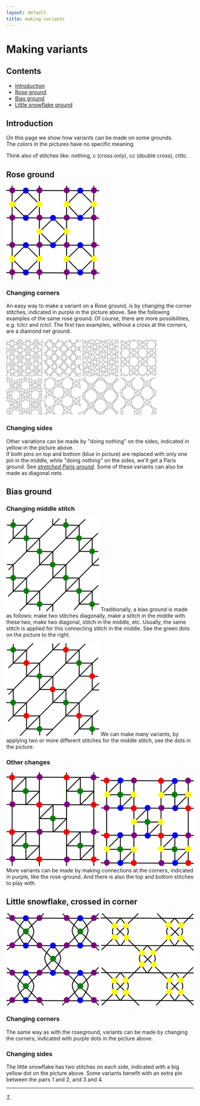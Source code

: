 ```yaml
---
layout: default
title: making variants
---
```


# Making variants

## Contents
* [Introduction](#introduction)
* [Rose ground](#rose-ground)
* [Bias ground](#bias-ground)
* [Little snowflake ground](#little-snowflake-crossed-in-corner)


## Introduction
On this page we show how variants can be made on some grounds.     
The colors in the pictures have no specific meaning.   

Think also of stitches like: <span class="stch">nothing</span>, <span class="stch">c</span> (cross only), <span class="stch">cc</span> (double cross), <span class="stch">ctttc</span>.      

## Rose ground  
![corners][p-corners]      

### Changing corners
An easy way to make a variant on a Rose ground, is by changing the corner stitches, indicated in purple in the picture above. See the following examples of the same rose ground. Of course, there are more possibilities, e.g. <span class="stch">lctcr</span> and <span class="stch">rctcl</span>. The first two examples, without a cross at the corners, are a diamond net ground.   

[![nothing][p-x]][0502-O]
[![twist][p-t]][0501-O]
[![cross][p-c]][0502-K]
[![tct][p-tt]][0502-N]
[![ctc][p-cc]][0502-L]
[![tctct][p-ttt]][0502-D]
[![ctctctc][p-cccc]][0502-KF]
[![tctctct][p-tttt]][0502-NF]

### Changing sides
Other variations can be made by "doing nothing" on the sides, indicated in yellow in the picture above.     
If both pins on top and bottom (blue in picture) are replaced with only one pin in the middle, while "doing nothing" on the sides, we'll get a Paris ground. See [_stretched Paris ground_][page-stretched-paris]. Some of these variants can also be made as diagonal nets.   

[0501-O]: /GroundForge/tiles?patchWidth=12&patchHeight=16&d1=t&c1=ctct&b1=t&a1=tctc&d2=crc&b2=clc&tile=5831,-4-7&footsideStitch=ctctt&tileStitch=ctct&headsideStitch=ctctt&shiftColsSW=-2&shiftRowsSW=2&shiftColsSE=2&shiftRowsSE=2
[0502-O]: /GroundForge/tiles?patchWidth=12&patchHeight=16&d1=-&c1=ctct&b1=-&a1=tctc&d2=crc&b2=clc&tile=5831,-4-7&footsideStitch=ctctt&tileStitch=ctct&headsideStitch=ctctt&shiftColsSW=-2&shiftRowsSW=2&shiftColsSE=2&shiftRowsSE=2
[0502-K]: /GroundForge/tiles?patchWidth=12&patchHeight=16&d1=c&c1=ctct&b1=c&a1=tctc&d2=crc&b2=clc&tile=5831,-4-7&footsideStitch=ctctt&tileStitch=ctct&headsideStitch=ctctt&shiftColsSW=-2&shiftRowsSW=2&shiftColsSE=2&shiftRowsSE=2
[0502-N]: /GroundForge/tiles?patchWidth=12&patchHeight=16&d1=tct&c1=ctct&b1=tct&a1=tctc&d2=crc&b2=clc&tile=5831,-4-7&footsideStitch=ctctt&tileStitch=ctct&headsideStitch=ctctt&shiftColsSW=-2&shiftRowsSW=2&shiftColsSE=2&shiftRowsSE=2
[0502-L]: /GroundForge/tiles?patchWidth=12&patchHeight=16&d1=ctc&c1=ctct&b1=ctc&a1=tctc&d2=crc&b2=clc&tile=5831,-4-7&footsideStitch=ctctt&tileStitch=ctct&headsideStitch=ctctt&shiftColsSW=-2&shiftRowsSW=2&shiftColsSE=2&shiftRowsSE=2
[0502-D]: /GroundForge/tiles?patchWidth=12&patchHeight=16&d1=tctct&c1=ctct&b1=tctct&a1=tctc&d2=crc&b2=clc&tile=5831,-4-7&footsideStitch=ctctt&tileStitch=ctct&headsideStitch=ctctt&shiftColsSW=-2&shiftRowsSW=2&shiftColsSE=2&shiftRowsSE=2
[0502-KF]: /GroundForge/tiles?patchWidth=12&patchHeight=16&d1=ctctctc&c1=ctct&b1=ctctctc&a1=tctc&d2=crc&b2=clc&tile=5831,-4-7&footsideStitch=ctctt&tileStitch=ctct&headsideStitch=ctctt&shiftColsSW=-2&shiftRowsSW=2&shiftColsSE=2&shiftRowsSE=2
[0502-NF]: /GroundForge/tiles?patchWidth=12&patchHeight=16&d1=tctctct&c1=ctct&b1=tctctct&a1=tctc&d2=crc&b2=clc&tile=5831,-4-7&footsideStitch=ctctt&tileStitch=ctct&headsideStitch=ctctt&shiftColsSW=-2&shiftRowsSW=2&shiftColsSE=2&shiftRowsSE=2

[p-corners]: ../images/variants/g-rosecorner.png "corners and sides"
[p-x]: ../images/variants/d-0501-x.png "nothing"
[p-c]: ../images/variants/d-0501-c.png "cross only"
[p-cc]: ../images/variants/d-0501-ctc.png "ctc"
[p-cccc]: ../images/variants/d-0501-ctctctc.png "ctctctc"
[p-t]: ../images/variants/d-0501-t.png "twist only"
[p-tt]: ../images/variants/d-0501-tct.png "tct"
[p-ttt]: ../images/variants/d-0501-tctct.png "tctct"
[p-tttt]: ../images/variants/d-0501-tctctct.png "tctctct"

[page-stretched-paris]:../docs/roses#stretched-paris-ground

## Bias ground
### Changing middle stitch
![p-note-1]
Traditionally, a bias ground is made as follows: make two stitches diagonally, make a stitch in the middle with these two, make two diagonal, stitch in the middle, etc. Usually, the same stitch is applied for this connecting stitch in the middle. See the green dots on the picture to the right.          
<p style="clear: both"></p>

![p-note-2]
We can make many variants, by applying two or more different stitches for the middle stitch, see the dots in the picture.               
<p style="clear: both"></p>

### Other changes
![p-note-3] ![p-note-4]
More variants can be made by making connections at the corners, indicated in purple, like the rose-ground. And there is also the top and bottom stitches to play with.     
<p style="clear: both"></p>

[p-note-1]: ../images/variants/g-bias-1.png?align=right "traditional bias"
[p-note-2]: ../images/variants/g-bias-2.png?align=right "bias variant 1"
[p-note-3]: ../images/variants/g-bias-3.png "variant 1 with crossings"
[p-note-4]: ../images/variants/g-bias-4.png "bias with all colors"

## Little snowflake, crossed in corner
![p-snowcorner] ![p-snowside]   

### Changing corners
The same way as with the roseground, variants can be made by changing the corners, indicated with purple dots in the picture above.

### Changing sides
The little snowflake has two stitches on each side, indicated with a big yellow dot on the picture above. Some variants benefit with an extra pin between the pairs 1 and 2, and 3 and 4.    

[p-snowcorner]: ../images/variants/g-snowcorner.png "little snowflake crossed"
[p-snowside]: ../images/variants/g-snowside.png "little snowflake crossed"

***
[&uArr;]()

